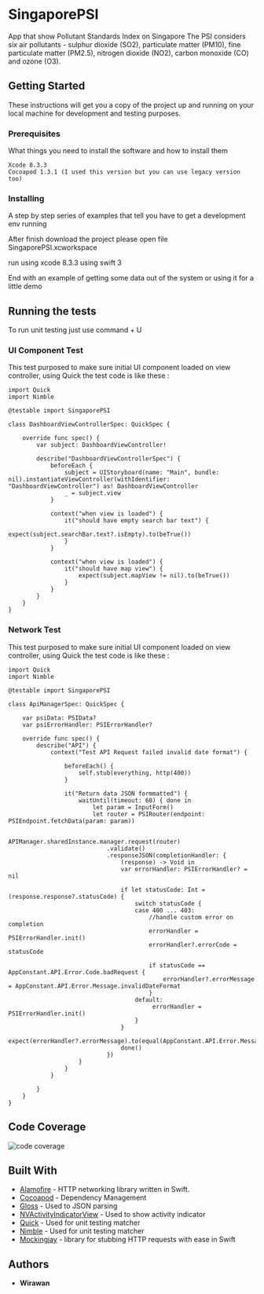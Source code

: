 # SingaporePSI

App that show Pollutant Standards Index on Singapore
The PSI considers six air pollutants - sulphur dioxide (SO2), particulate matter (PM10), fine particulate matter (PM2.5), nitrogen dioxide (NO2), carbon monoxide (CO) and ozone (O3).

## Getting Started

These instructions will get you a copy of the project up and running on your local machine for development and testing purposes.

### Prerequisites

What things you need to install the software and how to install them

```
Xcode 8.3.3
Cocoapod 1.3.1 (I used this version but you can use legacy version too)
```

### Installing

A step by step series of examples that tell you have to get a development env running

After finish download the project please open file SingaporePSI.xcworkspace

run using xcode 8.3.3 using swift 3

End with an example of getting some data out of the system or using it for a little demo

## Running the tests

To run unit testing just use command + U

### UI Component Test

This test purposed to make sure initial UI component loaded on view controller, using Quick the test code is like these :

```
import Quick
import Nimble

@testable import SingaporePSI

class DashboardViewControllerSpec: QuickSpec {
    
    override func spec() {
        var subject: DashboardViewController!
        
        describe("DashboardViewControllerSpec") {
            beforeEach {
                subject = UIStoryboard(name: "Main", bundle: nil).instantiateViewController(withIdentifier: "DashboardViewController") as! DashboardViewController
                _ = subject.view
            }
        
            context("when view is loaded") {
                it("should have empty search bar text") {
                    expect(subject.searchBar.text?.isEmpty).to(beTrue())
                }
            }
            
            context("when view is loaded") {
                it("should have map view") {
                    expect(subject.mapView != nil).to(beTrue())
                }
            }      
        }
    }
}
```

### Network Test

This test purposed to make sure initial UI component loaded on view controller, using Quick the test code is like these :

```
import Quick
import Nimble

@testable import SingaporePSI

class ApiManagerSpec: QuickSpec {
    
    var psiData: PSIData?
    var psiErrorHandler: PSIErrorHandler?
    
    override func spec() {
        describe("API") {
            context("Test API Request failed invalid date format") {
                
                beforeEach() {
                    self.stub(everything, http(400))
                }
                
                it("Return data JSON formmatted") {
                    waitUntil(timeout: 60) { done in
                        let param = InputForm()
                        let router = PSIRouter(endpoint: PSIEndpoint.fetchData(param: param))
                        
                        APIManager.sharedInstance.manager.request(router)
                            .validate()
                            .responseJSON(completionHandler: {
                                (response) -> Void in
                                var errorHandler: PSIErrorHandler? = nil
                                
                                if let statusCode: Int = (response.response?.statusCode) {
                                    switch statusCode {
                                    case 400 ... 403:
                                        //handle custom error on completion
                                        errorHandler = PSIErrorHandler.init()
                                        errorHandler?.errorCode = statusCode
                                        
                                        if statusCode == AppConstant.API.Error.Code.badRequest {
                                            errorHandler?.errorMessage = AppConstant.API.Error.Message.invalidDateFormat
                                        }
                                    default:
                                         errorHandler = PSIErrorHandler.init()
                                    }
                                }
                                expect(errorHandler?.errorMessage).to(equal(AppConstant.API.Error.Message.invalidDateFormat))
                                done()
                            })
                    }
                }
            }

        }
    }
}
```
## Code Coverage

![code coverage](https://github.com/wiraone/SingaporePSI/blob/master/Screenshot/Screen%20Shot%202017-11-03%20at%2000.51.14.png)

## Built With

* [Alamofire](https://github.com/Alamofire/Alamofire) - HTTP networking library written in Swift.
* [Cocoapod](https://cocoapods.org) - Dependency Management
* [Gloss](https://github.com/hkellaway/Gloss) - Used to JSON parsing
* [NVActivityIndicatorView](https://github.com/ninjaprox/NVActivityIndicatorView) - Used to show activity indicator
* [Quick](https://github.com/Quick/Nimble) - Used for unit testing matcher
* [Nimble](https://github.com/Quick/Nimble) - Used for unit testing matcher
* [Mockingjay](https://github.com/kylef/Mockingjay) - library for stubbing HTTP requests with ease in Swift 

## Authors

* **Wirawan** 
